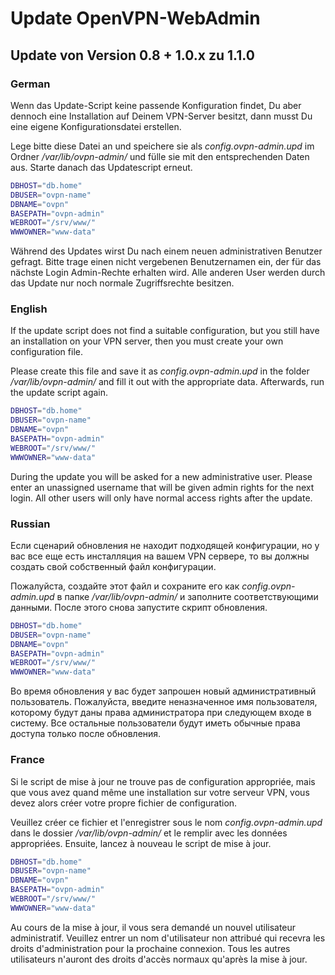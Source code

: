 # Update OpenVPN-WebAdmin

## Update von Version 0.8 + 1.0.x zu 1.1.0

### German

Wenn das Update-Script keine passende Konfiguration findet, Du aber dennoch eine Installation auf Deinem VPN-Server besitzt, dann musst Du eine eigene Konfigurationsdatei erstellen.

Lege bitte diese Datei an und speichere sie als _config.ovpn-admin.upd_ im Ordner _/var/lib/ovpn-admin/_ und fülle sie mit den entsprechenden Daten aus. Starte danach das Updatescript erneut.

````bash
DBHOST="db.home"
DBUSER="ovpn-name"
DBNAME="ovpn"
BASEPATH="ovpn-admin"
WEBROOT="/srv/www/"
WWWOWNER="www-data"
````

Während des Updates wirst Du nach einem neuen administrativen Benutzer gefragt. Bitte trage einen nicht vergebenen Benutzernamen ein, der für das nächste Login Admin-Rechte erhalten wird. Alle anderen User werden durch das Update nur noch normale Zugriffsrechte besitzen.

### English

If the update script does not find a suitable configuration, but you still have an installation on your VPN server, then you must create your own configuration file.

Please create this file and save it as _config.ovpn-admin.upd_ in the folder _/var/lib/ovpn-admin/_ and fill it out with the appropriate data. Afterwards, run the update script again.

````bash
DBHOST="db.home"
DBUSER="ovpn-name"
DBNAME="ovpn"
BASEPATH="ovpn-admin"
WEBROOT="/srv/www/"
WWWOWNER="www-data"
````

During the update you will be asked for a new administrative user. Please enter an unassigned username that will be given admin rights for the next login. All other users will only have normal access rights after the update.

### Russian

Если сценарий обновления не находит подходящей конфигурации, но у вас все еще есть инсталляция на вашем VPN сервере, то вы должны создать свой собственный файл конфигурации.

Пожалуйста, создайте этот файл и сохраните его как _config.ovpn-admin.upd_ в папке _/var/lib/ovpn-admin/_ и заполните соответствующими данными. После этого снова запустите скрипт обновления.

````bash
DBHOST="db.home"
DBUSER="ovpn-name"
DBNAME="ovpn"
BASEPATH="ovpn-admin"
WEBROOT="/srv/www/"
WWWOWNER="www-data"
````

Во время обновления у вас будет запрошен новый административный пользователь. Пожалуйста, введите неназначенное имя пользователя, которому будут даны права администратора при следующем входе в систему. Все остальные пользователи будут иметь обычные права доступа только после обновления.

### France

Si le script de mise à jour ne trouve pas de configuration appropriée, mais que vous avez quand même une installation sur votre serveur VPN, vous devez alors créer votre propre fichier de configuration.

Veuillez créer ce fichier et l'enregistrer sous le nom _config.ovpn-admin.upd_ dans le dossier _/var/lib/ovpn-admin/_ et le remplir avec les données appropriées. Ensuite, lancez à nouveau le script de mise à jour.

````bash
DBHOST="db.home"
DBUSER="ovpn-name"
DBNAME="ovpn"
BASEPATH="ovpn-admin"
WEBROOT="/srv/www/"
WWWOWNER="www-data"
````

Au cours de la mise à jour, il vous sera demandé un nouvel utilisateur administratif. Veuillez entrer un nom d'utilisateur non attribué qui recevra les droits d'administration pour la prochaine connexion. Tous les autres utilisateurs n'auront des droits d'accès normaux qu'après la mise à jour.
